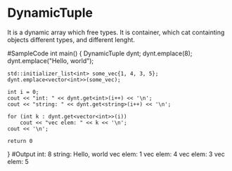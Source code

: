 # DynamicTuple
It is a dynamic array which free types.
It is container, which cat containting objects different types, and different lenght.

#SampleCode
int main() {
    DynamicTuple dynt;
    dynt.emplace<int>(8);
    dynt.emplace<string>("Hello, world");

    std::initializer_list<int> some_vec{1, 4, 3, 5};
    dynt.emplace<vector<int>>(some_vec);

    int i = 0;
    cout << "int: " << dynt.get<int>(i++) << '\n';
    cout << "string: " << dynt.get<string>(i++) << '\n';

    for (int k : dynt.get<vector<int>>(i))
        cout << "vec elem: " << k << '\n';
    cout << '\n';
  
    return 0
}
#Output
int: 8
string: Hello, world
vec elem: 1
vec elem: 4
vec elem: 3
vec elem: 5
